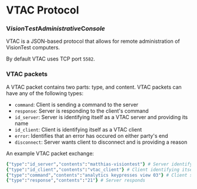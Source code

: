 # VTAC Protocol
### **V***ision***T***est***A***dministrative***C***onsole*

VTAC is a JSON-based protocol that allows for remote administration of VisionTest computers.

By default VTAC uses TCP port `5582`.

### VTAC packets

A VTAC packet contains two parts: type, and content.
VTAC packets can have any of the following types:
* `command`: Client is sending a command to the server
* `response`: Server is responding to the client's command
* `id_server`: Server is identifying itself as a VTAC server and providing its name
* `id_client`: Client is identifying itself as a VTAC client
* `error`: Identifies that an error has occured on either party's end
* `disconnect`: Server wants client to disconnect and is providing a reason

An example VTAC packet exchange:

```rb
{"type":"id_server","contents":"matthias-visiontest"} # Server identifying itself
{"type":"id_client","contents":"vtac_client"} # Client identifying itself
{"type":"command","contents":"analytics keypresses view 03"} # Client sends command
{"type":"response","contents":"21"} # Server responds
```
